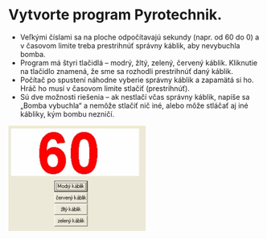 # Vytvorte program Pyrotechnik.
- Veľkými číslami sa na ploche odpočítavajú sekundy (napr. od 60 do 0) a v časovom limite treba prestrihnúť správny káblik, aby nevybuchla bomba. 
- Program má štyri tlačidlá – modrý, žltý, zelený, červený káblik. Kliknutie na tlačidlo znamená, že sme sa rozhodli prestrihnúť daný káblik.
- Počítač po spustení náhodne vyberie správny káblik a zapamätá si ho. Hráč ho musí v časovom limite stlačiť (prestrihnúť).
- Sú dve možnosti riešenia – ak nestlačí včas správny káblik, napíše sa „Bomba vybuchla“ a nemôže stlačiť nič iné, alebo môže stláčať aj iné kábliky, kým bombu nezničí.

![img](img.png)